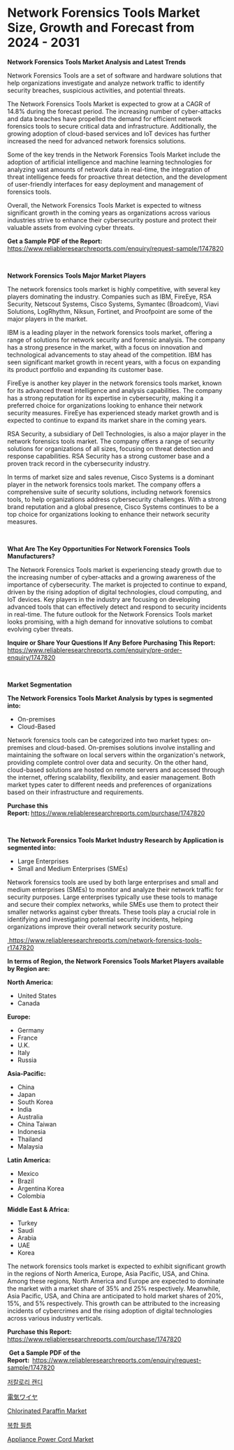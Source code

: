 <p><h1>Network Forensics Tools Market Size, Growth and Forecast from 2024 - 2031</h1></p><p><strong>Network Forensics Tools Market Analysis and Latest Trends</strong></p>
<p><p>Network Forensics Tools are a set of software and hardware solutions that help organizations investigate and analyze network traffic to identify security breaches, suspicious activities, and potential threats.</p><p>The Network Forensics Tools Market is expected to grow at a CAGR of 14.8% during the forecast period. The increasing number of cyber-attacks and data breaches have propelled the demand for efficient network forensics tools to secure critical data and infrastructure. Additionally, the growing adoption of cloud-based services and IoT devices has further increased the need for advanced network forensics solutions.</p><p>Some of the key trends in the Network Forensics Tools Market include the adoption of artificial intelligence and machine learning technologies for analyzing vast amounts of network data in real-time, the integration of threat intelligence feeds for proactive threat detection, and the development of user-friendly interfaces for easy deployment and management of forensics tools.</p><p>Overall, the Network Forensics Tools Market is expected to witness significant growth in the coming years as organizations across various industries strive to enhance their cybersecurity posture and protect their valuable assets from evolving cyber threats.</p></p>
<p><strong>Get a Sample PDF of the Report:&nbsp;</strong> <a href="https://www.reliableresearchreports.com/enquiry/request-sample/1747820">https://www.reliableresearchreports.com/enquiry/request-sample/1747820</a></p>
<p>&nbsp;</p>
<p><strong>Network Forensics Tools Major Market Players</strong></p>
<p><p>The network forensics tools market is highly competitive, with several key players dominating the industry. Companies such as IBM, FireEye, RSA Security, Netscout Systems, Cisco Systems, Symantec (Broadcom), Viavi Solutions, LogRhythm, Niksun, Fortinet, and Proofpoint are some of the major players in the market.</p><p>IBM is a leading player in the network forensics tools market, offering a range of solutions for network security and forensic analysis. The company has a strong presence in the market, with a focus on innovation and technological advancements to stay ahead of the competition. IBM has seen significant market growth in recent years, with a focus on expanding its product portfolio and expanding its customer base.</p><p>FireEye is another key player in the network forensics tools market, known for its advanced threat intelligence and analysis capabilities. The company has a strong reputation for its expertise in cybersecurity, making it a preferred choice for organizations looking to enhance their network security measures. FireEye has experienced steady market growth and is expected to continue to expand its market share in the coming years.</p><p>RSA Security, a subsidiary of Dell Technologies, is also a major player in the network forensics tools market. The company offers a range of security solutions for organizations of all sizes, focusing on threat detection and response capabilities. RSA Security has a strong customer base and a proven track record in the cybersecurity industry.</p><p>In terms of market size and sales revenue, Cisco Systems is a dominant player in the network forensics tools market. The company offers a comprehensive suite of security solutions, including network forensics tools, to help organizations address cybersecurity challenges. With a strong brand reputation and a global presence, Cisco Systems continues to be a top choice for organizations looking to enhance their network security measures.</p></p>
<p>&nbsp;</p>
<p><strong>What Are The Key Opportunities For Network Forensics Tools Manufacturers?</strong></p>
<p><p>The Network Forensics Tools market is experiencing steady growth due to the increasing number of cyber-attacks and a growing awareness of the importance of cybersecurity. The market is projected to continue to expand, driven by the rising adoption of digital technologies, cloud computing, and IoT devices. Key players in the industry are focusing on developing advanced tools that can effectively detect and respond to security incidents in real-time. The future outlook for the Network Forensics Tools market looks promising, with a high demand for innovative solutions to combat evolving cyber threats.</p></p>
<p><strong>Inquire or Share Your Questions If Any Before Purchasing This Report:</strong> <a href="https://www.reliableresearchreports.com/enquiry/pre-order-enquiry/1747820">https://www.reliableresearchreports.com/enquiry/pre-order-enquiry/1747820</a></p>
<p>&nbsp;</p>
<p><strong>Market Segmentation</strong></p>
<p><strong>The Network Forensics Tools Market Analysis by types is segmented into:</strong></p>
<p><ul><li>On-premises</li><li>Cloud-Based</li></ul></p>
<p><p>Network forensics tools can be categorized into two market types: on-premises and cloud-based. On-premises solutions involve installing and maintaining the software on local servers within the organization's network, providing complete control over data and security. On the other hand, cloud-based solutions are hosted on remote servers and accessed through the internet, offering scalability, flexibility, and easier management. Both market types cater to different needs and preferences of organizations based on their infrastructure and requirements.</p></p>
<p><strong>Purchase this Report:&nbsp;</strong><a href="https://www.reliableresearchreports.com/purchase/1747820">https://www.reliableresearchreports.com/purchase/1747820</a></p>
<p>&nbsp;</p>
<p><strong>The Network Forensics Tools Market Industry Research by Application is segmented into:</strong></p>
<p><ul><li>Large Enterprises</li><li>Small and Medium Enterprises (SMEs)</li></ul></p>
<p><p>Network forensics tools are used by both large enterprises and small and medium enterprises (SMEs) to monitor and analyze their network traffic for security purposes. Large enterprises typically use these tools to manage and secure their complex networks, while SMEs use them to protect their smaller networks against cyber threats. These tools play a crucial role in identifying and investigating potential security incidents, helping organizations improve their overall network security posture.</p></p>
<p><a href="https://www.reliableresearchreports.com/network-forensics-tools-r1747820">&nbsp;https://www.reliableresearchreports.com/network-forensics-tools-r1747820</a></p>
<p><strong>In terms of Region, the Network Forensics Tools Market Players available by Region are:</strong></p>
<p>
    <p> <strong> North America: </strong>
        <ul>
            <li>United States</li>
            <li>Canada</li>
        </ul>
        </p> 
    <p> <strong> Europe: </strong>
        <ul>
            <li>Germany</li>
            <li>France</li>
            <li>U.K.</li>
            <li>Italy</li>
            <li>Russia</li>
        </ul>
        </p> 
    <p> <strong> Asia-Pacific: </strong>
        <ul>
            <li>China</li>
            <li>Japan</li>
            <li>South Korea</li>
            <li>India</li>
            <li>Australia</li>
            <li>China Taiwan</li>
            <li>Indonesia</li>
            <li>Thailand</li>
            <li>Malaysia</li>
        </ul>
        </p> 
    <p> <strong> Latin America: </strong>
        <ul>
            <li>Mexico</li>
            <li>Brazil</li>
            <li>Argentina Korea</li>
            <li>Colombia</li>
        </ul>
        </p> 
    <p> <strong> Middle East & Africa: </strong>
        <ul>
            <li>Turkey</li>
            <li>Saudi</li>
            <li>Arabia</li>
            <li>UAE</li>
            <li>Korea</li>
        </ul>
    </p>
    </p>
<p><p>The network forensics tools market is expected to exhibit significant growth in the regions of North America, Europe, Asia Pacific, USA, and China. Among these regions, North America and Europe are expected to dominate the market with a market share of 35% and 25% respectively. Meanwhile, Asia Pacific, USA, and China are anticipated to hold market shares of 20%, 15%, and 5% respectively. This growth can be attributed to the increasing incidents of cybercrimes and the rising adoption of digital technologies across various industry verticals.</p></p>
<p><strong>Purchase this Report: </strong><a href="https://www.reliableresearchreports.com/purchase/1747820">https://www.reliableresearchreports.com/purchase/1747820</a></p>
<p>&nbsp;<strong>Get a Sample PDF of the Report:&nbsp;&nbsp;</strong><a href="https://www.reliableresearchreports.com/enquiry/request-sample/1747820">https://www.reliableresearchreports.com/enquiry/request-sample/1747820</a></p>
<p><strong></strong></p>
<p><p><a href="https://medium.com/@toreygrimes2022/%EC%A0%80%EC%B9%BC%EB%A1%9C%EB%A6%AC-%EC%82%AC%ED%83%95-%EC%8B%9C%EC%9E%A5-%EB%B3%B4%EA%B3%A0%EC%84%9C%EB%8A%94%EC%9D%B4-%EC%8B%9C%EC%9E%A5%EC%9D%98-%EC%B5%9C%EC%8B%A0-%ED%8A%B8%EB%A0%8C%EB%93%9C-%EB%B0%8F-%EC%84%B1%EC%9E%A5-%EA%B8%B0%ED%9A%8C%EB%A5%BC-%EB%B3%B4%EC%97%AC%EC%A4%8D%EB%8B%88%EB%8B%A4-dd58fde56971">저칼로리 캔디</a></p><p><a href="https://medium.com/@trevawiszk20231/%E9%9B%BB%E7%B7%9A%E5%B8%82%E5%A0%B4%E3%81%AE%E5%88%86%E6%9E%90-%E3%82%B0%E3%83%AD%E3%83%BC%E3%83%90%E3%83%AB%E7%94%A3%E6%A5%AD%E3%81%AE%E8%A6%8B%E9%80%9A%E3%81%97%E3%81%A8%E4%BA%88%E6%B8%AC-2024%E5%B9%B4%E3%81%8B%E3%82%892031%E5%B9%B4-345b57953533">電気ワイヤ</a></p><p><a href="https://www.linkedin.com/pulse/chlorinated-paraffin-market-size-share-global-analysis-report-cn60e?trackingId=bp35pN9ZVeJkT739WL4rbQ%3D%3D">Chlorinated Paraffin Market</a></p><p><a href="https://medium.com/@dessierohan2023/%EC%BB%B4%ED%8F%AC%EC%A7%80%ED%8A%B8-%ED%95%84%EB%A6%84-%EC%8B%9C%EC%9E%A5-%EB%B3%B4%EA%B3%A0%EC%84%9C%EB%8A%94-%EC%9D%B4-%EC%8B%9C%EC%9E%A5%EC%9D%98-%EC%B5%9C%EC%8B%A0-%ED%8A%B8%EB%A0%8C%EB%93%9C%EC%99%80-%EC%84%B1%EC%9E%A5-%EA%B8%B0%ED%9A%8C%EB%A5%BC-%EB%B3%B4%EC%97%AC%EC%A4%8D%EB%8B%88%EB%8B%A4-b3f086335d5c">복합 필름</a></p><p><a href="https://www.linkedin.com/pulse/appliance-power-cord-market-competitive-analysis-trends-forecast-wq2ve?trackingId=af4oIrAACVo9JzflILgA9w%3D%3D">Appliance Power Cord Market</a></p></p>